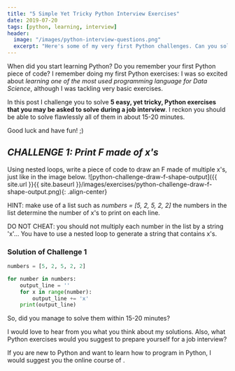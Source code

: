 ```yaml
---
title: "5 Simple Yet Tricky Python Interview Exercises"
date: 2019-07-20
tags: [python, learning, interview]
header:
  image: "/images/python-interview-questions.png"
  excerpt: "Here's some of my very first Python challenges. Can you solve these 5 python interview exercises in no more than 15 minutes?"
---
```


When did you start learning Python? Do you remember your first Python piece of code? I remember doing my first Python exercises: I was so excited about *learning one of the most used programming language for Data Science*, although I was tackling very basic exercises.

In this post I challenge you to solve **5 easy, yet tricky, Python exercises that you may be asked to solve during a job interview**. I reckon you should be able to solve flawlessly all of them in about 15-20 minutes.

Good luck and have fun! ;)


## *CHALLENGE 1: Print F made of x's*

Using nested loops, write a piece of code to draw an F made of multiple x's, just like in the image below.
![python-challenge-draw-f-shape-output]({{ site.url }}{{ site.baseurl }}/images/exercises/python-challenge-draw-f-shape-output.png){: .align-center}

HINT: make use of a list such as *numbers = [5, 2, 5, 2, 2]* the numbers in the list determine the number of x's to print on each line.

DO NOT CHEAT: you should not multiply each number in the list by a string 'x'... You have to use a nested loop to generate a string that contains x's.

### Solution of Challenge 1

```Python
numbers = [5, 2, 5, 2, 2]

for number in numbers:
    output_line = ''
    for x in range(number):
        output_line += 'x'
    print(output_line)
```






So, did you manage to solve them within 15-20 minutes?

I would love to hear from you what you think about my solutions.
Also, what Python exercises would you suggest to prepare yourself for a job interview?

If you are new to Python and want to learn how to program in Python, I would suggest you the online course of []().
